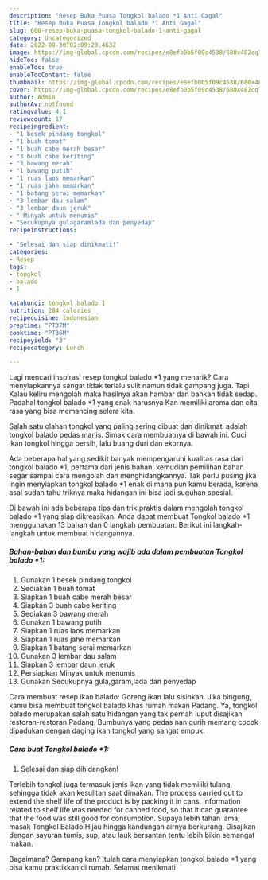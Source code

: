 ```yaml
---
description: "Resep Buka Puasa Tongkol balado *1 Anti Gagal"
title: "Resep Buka Puasa Tongkol balado *1 Anti Gagal"
slug: 600-resep-buka-puasa-tongkol-balado-1-anti-gagal
category: Uncategorized
date: 2022-08-30T02:09:23.463Z
image: https://img-global.cpcdn.com/recipes/e8efb0b5f09c4538/680x482cq70/tongkol-balado-1-foto-resep-utama.jpg
hideToc: false
enableToc: true
enableTocContent: false
thumbnail: https://img-global.cpcdn.com/recipes/e8efb0b5f09c4538/680x482cq70/tongkol-balado-1-foto-resep-utama.jpg
cover: https://img-global.cpcdn.com/recipes/e8efb0b5f09c4538/680x482cq70/tongkol-balado-1-foto-resep-utama.jpg
author: Admin
authorAv: notfound
ratingvalue: 4.1
reviewcount: 17
recipeingredient:
- "1 besek pindang tongkol"
- "1 buah tomat"
- "1 buah cabe merah besar"
- "3 buah cabe keriting"
- "3 bawang merah"
- "1 bawang putih"
- "1 ruas laos memarkan"
- "1 ruas jahe memarkan"
- "1 batang serai memarkan"
- "3 lembar dau salam"
- "3 lembar daun jeruk"
- " Minyak untuk menumis"
- "Secukupnya gulagaramlada dan penyedap"
recipeinstructions:

- "Selesai dan siap dinikmati!"
categories:
- Resep
tags:
- tongkol
- balado
- 1

katakunci: tongkol balado 1 
nutrition: 284 calories
recipecuisine: Indonesian
preptime: "PT37M"
cooktime: "PT36M"
recipeyield: "3"
recipecategory: Lunch

---
```



Lagi mencari inspirasi resep tongkol balado *1 yang menarik? Cara menyiapkannya sangat tidak terlalu sulit namun tidak gampang juga. Tapi Kalau keliru mengolah maka hasilnya akan hambar dan bahkan tidak sedap. Padahal tongkol balado *1 yang enak harusnya Kan memiliki aroma dan cita rasa yang bisa memancing selera kita.


Salah satu olahan tongkol yang paling sering dibuat dan dinikmati adalah tongkol balado pedas manis. Simak cara membuatnya di bawah ini. Cuci ikan tongkol hingga bersih, lalu buang duri dan ekornya.

Ada beberapa hal yang sedikit banyak mempengaruhi kualitas rasa dari tongkol balado *1, pertama dari jenis bahan, kemudian pemilihan bahan segar sampai cara mengolah dan menghidangkannya. Tak perlu pusing jika ingin menyiapkan tongkol balado *1 enak di mana pun kamu berada, karena asal sudah tahu triknya maka hidangan ini bisa jadi suguhan spesial.


Di bawah ini ada beberapa tips dan trik praktis dalam mengolah tongkol balado *1 yang siap dikreasikan. Anda dapat membuat Tongkol balado *1 menggunakan 13 bahan dan 0 langkah pembuatan. Berikut ini langkah-langkah untuk membuat hidangannya.

<!--inarticleads1-->

##### Bahan-bahan dan bumbu yang wajib ada dalam pembuatan Tongkol balado *1:

1. Gunakan 1 besek pindang tongkol
1. Sediakan 1 buah tomat
1. Siapkan 1 buah cabe merah besar
1. Siapkan 3 buah cabe keriting
1. Sediakan 3 bawang merah
1. Gunakan 1 bawang putih
1. Siapkan 1 ruas laos memarkan
1. Siapkan 1 ruas jahe memarkan
1. Siapkan 1 batang serai memarkan
1. Gunakan 3 lembar dau salam
1. Siapkan 3 lembar daun jeruk
1. Persiapkan  Minyak untuk menumis
1. Gunakan Secukupnya gula,garam,lada dan penyedap


Cara membuat resep ikan balado: Goreng ikan lalu sisihkan. Jika bingung, kamu bisa membuat tongkol balado khas rumah makan Padang. Ya, tongkol balado merupakan salah satu hidangan yang tak pernah luput disajikan restoran-restoran Padang. Bumbunya yang pedas nan gurih memang cocok dipadukan dengan daging ikan tongkol yang sangat empuk. 

<!--inarticleads2-->

##### Cara buat Tongkol balado *1:


1. Selesai dan siap dihidangkan!

Terlebih tongkol juga termasuk jenis ikan yang tidak memiliki tulang, sehingga tidak akan kesulitan saat dimakan. The process carried out to extend the shelf life of the product is by packing it in cans. Information related to shelf life was needed for canned food, so that it can guarantee that the food was still good for consumption. Supaya lebih tahan lama, masak Tongkol Balado Hijau hingga kandungan airnya berkurang. Disajikan dengan sayuran tumis, sup, atau lauk bersantan tentu lebih bikin semangat makan. 

Bagaimana? Gampang kan? Itulah cara menyiapkan tongkol balado *1 yang bisa kamu praktikkan di rumah. Selamat menikmati
